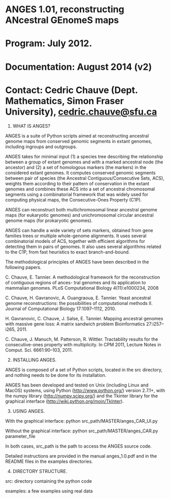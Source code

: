 # ANGES 1.01, reconstructing ANcestral GEnomeS maps
# Program: July 2012.
# Documentation: August 2014 (v2)
# Contact: Cedric Chauve (Dept. Mathematics, Simon Fraser University), cedric.chauve@sfu.ca


1. WHAT IS ANGES?

ANGES is a suite of Python scripts aimed at reconstructing ancestral
genome maps from conserved genomic segments in extant genomes,
including ingroups and outgroups. 

ANGES takes for minimal input (1) a species tree describing the
relationship between a group of extant genomes and with a marked
ancestral node (the ancestor) and (2) a set of homologous markers (the
markers) in the considered extant genomes. It computes conserved
genomic segments between pair of species (the Ancestral
Contiguous/Consecutive Sets, ACS), weights them according to their
pattern of conservation in the extant genomes and combines these ACS
into a set of ancestral chromosomal segments using a combinatorial
framework that was widely used for computing physical maps, the
Consecutive-Ones Property (C1P).

ANGES can reconstruct both multichromosomal linear ancestral genome
maps (for eukaryotic genomes) and unichromosomal circular ancestral
genome maps (for prokaryotic genomes). 

ANGES can handle a wide variety of sets markers, obtained from gene
families trees or multiple whole-genome alignments. It uses several
combinatorial models of ACS, together with efficient algorithms for
detecting them in pairs of genomes. It also uses several algorithms
related to the C1P, from fast heuristics to exact branch-and-bound.

The methodological principles of ANGES have been described in the
following papers.

C. Chauve, E. Tannier. A methodological framework for the
reconstruction of contiguous regions of ances- tral genomes and its
application to mammalian genomes. PLoS Computational Biology
4(11):e1000234, 2008

C. Chauve, H. Gavranovic, A. Ouangraoua, E. Tannier. Yeast ancestral
genome reconstructions: the possibilities of computational methods
II. Journal of Computational Biology 17:1097–1112, 2010.

H. Gavranovic, C. Chauve, J. Salse, E. Tannier. Mapping ancestral
genomes with massive gene loss: A matrix sandwich problem
Bioinformatics 27:i257–i265, 2011.

C. Chauve, J. Manuch, M. Patterson, R. Wittler. Tractability results
for the consecutive-ones property with multiplicity. In CPM 2011,
Lecture Notes in Comput. Sci. 6661:90–103, 2011.


2. INSTALLING ANGES.


ANGES is composed of a set of Python scripts, located in the src
directory, and nothing needs to be done for its installation.

ANGES has been developed and tested on Unix (including Linux and
MacOS) systems, using Python (http://www.python.org/) version 2.7.1+,
with the numpy library (http://numpy.scipy.org/) and the Tkinter
library for the graphical interface
(http://wiki.python.org/moin/TkInter).


3. USING ANGES.


With the graphical interface: 
python src_path/MASTER/anges_CAR_UI.py

Without the graphical interface:
python src_path/MASTER/anges_CAR.py parameter_file

In both cases, src_path is the path to access the ANGES source code.

Detailed instructions are provided in the manual anges_1.0.pdf and in
the README files in the examples directories.


4. DIRECTORY STRUCTURE.


src:      directory containing the python code

examples: a few examples using real data
